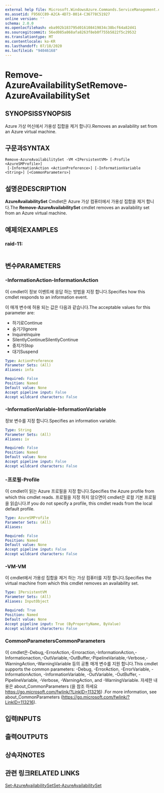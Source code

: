 ```yaml
---
external help file: Microsoft.WindowsAzure.Commands.ServiceManagement.dll-Help.xml
ms.assetid: F956CC89-A2CA-4D73-8014-C36778C51927
online version: ''
schema: 2.0.0
ms.openlocfilehash: eba992b183795d016108419834c38bcf64a82d41
ms.sourcegitcommit: 56ed085a868afa8263f8eb0f755b5822f5c29532
ms.translationtype: MT
ms.contentlocale: ko-KR
ms.lasthandoff: 07/18/2020
ms.locfileid: "94046168"
---
```

# <span data-ttu-id="c61ab-101">Remove-AzureAvailabilitySet</span><span class="sxs-lookup"><span data-stu-id="c61ab-101">Remove-AzureAvailabilitySet</span></span>

## <span data-ttu-id="c61ab-102">SYNOPSIS</span><span class="sxs-lookup"><span data-stu-id="c61ab-102">SYNOPSIS</span></span>
<span data-ttu-id="c61ab-103">Azure 가상 머신에서 가용성 집합을 제거 합니다.</span><span class="sxs-lookup"><span data-stu-id="c61ab-103">Removes an availability set from an Azure virtual machine.</span></span>

## <span data-ttu-id="c61ab-104">구문과</span><span class="sxs-lookup"><span data-stu-id="c61ab-104">SYNTAX</span></span>

```
Remove-AzureAvailabilitySet -VM <IPersistentVM> [-Profile <AzureSMProfile>]
 [-InformationAction <ActionPreference>] [-InformationVariable <String>] [<CommonParameters>]
```

## <span data-ttu-id="c61ab-105">설명은</span><span class="sxs-lookup"><span data-stu-id="c61ab-105">DESCRIPTION</span></span>
<span data-ttu-id="c61ab-106">**AzureAvailabilitySet** Cmdlet은 Azure 가상 컴퓨터에서 가용성 집합을 제거 합니다.</span><span class="sxs-lookup"><span data-stu-id="c61ab-106">The **Remove-AzureAvailabilitySet** cmdlet removes an availability set from an Azure virtual machine.</span></span>

## <span data-ttu-id="c61ab-107">예제의</span><span class="sxs-lookup"><span data-stu-id="c61ab-107">EXAMPLES</span></span>

### <span data-ttu-id="c61ab-108">raid-1</span><span class="sxs-lookup"><span data-stu-id="c61ab-108">1:</span></span>
```

```

## <span data-ttu-id="c61ab-109">변수</span><span class="sxs-lookup"><span data-stu-id="c61ab-109">PARAMETERS</span></span>

### <span data-ttu-id="c61ab-110">-InformationAction</span><span class="sxs-lookup"><span data-stu-id="c61ab-110">-InformationAction</span></span>
<span data-ttu-id="c61ab-111">이 cmdlet이 정보 이벤트에 응답 하는 방법을 지정 합니다.</span><span class="sxs-lookup"><span data-stu-id="c61ab-111">Specifies how this cmdlet responds to an information event.</span></span>

<span data-ttu-id="c61ab-112">이 매개 변수에 허용 되는 값은 다음과 같습니다.</span><span class="sxs-lookup"><span data-stu-id="c61ab-112">The acceptable values for this parameter are:</span></span>

- <span data-ttu-id="c61ab-113">하기로</span><span class="sxs-lookup"><span data-stu-id="c61ab-113">Continue</span></span>
- <span data-ttu-id="c61ab-114">숨기기</span><span class="sxs-lookup"><span data-stu-id="c61ab-114">Ignore</span></span>
- <span data-ttu-id="c61ab-115">Inquire</span><span class="sxs-lookup"><span data-stu-id="c61ab-115">Inquire</span></span>
- <span data-ttu-id="c61ab-116">SilentlyContinue</span><span class="sxs-lookup"><span data-stu-id="c61ab-116">SilentlyContinue</span></span>
- <span data-ttu-id="c61ab-117">중지가</span><span class="sxs-lookup"><span data-stu-id="c61ab-117">Stop</span></span>
- <span data-ttu-id="c61ab-118">대기</span><span class="sxs-lookup"><span data-stu-id="c61ab-118">Suspend</span></span>

```yaml
Type: ActionPreference
Parameter Sets: (All)
Aliases: infa

Required: False
Position: Named
Default value: None
Accept pipeline input: False
Accept wildcard characters: False
```

### <span data-ttu-id="c61ab-119">-InformationVariable</span><span class="sxs-lookup"><span data-stu-id="c61ab-119">-InformationVariable</span></span>
<span data-ttu-id="c61ab-120">정보 변수를 지정 합니다.</span><span class="sxs-lookup"><span data-stu-id="c61ab-120">Specifies an information variable.</span></span>

```yaml
Type: String
Parameter Sets: (All)
Aliases: iv

Required: False
Position: Named
Default value: None
Accept pipeline input: False
Accept wildcard characters: False
```

### <span data-ttu-id="c61ab-121">-프로필</span><span class="sxs-lookup"><span data-stu-id="c61ab-121">-Profile</span></span>
<span data-ttu-id="c61ab-122">이 cmdlet이 읽는 Azure 프로필을 지정 합니다.</span><span class="sxs-lookup"><span data-stu-id="c61ab-122">Specifies the Azure profile from which this cmdlet reads.</span></span>
<span data-ttu-id="c61ab-123">프로필을 지정 하지 않으면이 cmdlet은 로컬 기본 프로필을 읽습니다.</span><span class="sxs-lookup"><span data-stu-id="c61ab-123">If you do not specify a profile, this cmdlet reads from the local default profile.</span></span>

```yaml
Type: AzureSMProfile
Parameter Sets: (All)
Aliases: 

Required: False
Position: Named
Default value: None
Accept pipeline input: False
Accept wildcard characters: False
```

### <span data-ttu-id="c61ab-124">-VM</span><span class="sxs-lookup"><span data-stu-id="c61ab-124">-VM</span></span>
<span data-ttu-id="c61ab-125">이 cmdlet에서 가용성 집합을 제거 하는 가상 컴퓨터를 지정 합니다.</span><span class="sxs-lookup"><span data-stu-id="c61ab-125">Specifies the virtual machine from which this cmdlet removes an availability set.</span></span>

```yaml
Type: IPersistentVM
Parameter Sets: (All)
Aliases: InputObject

Required: True
Position: Named
Default value: None
Accept pipeline input: True (ByPropertyName, ByValue)
Accept wildcard characters: False
```

### <span data-ttu-id="c61ab-126">CommonParameters</span><span class="sxs-lookup"><span data-stu-id="c61ab-126">CommonParameters</span></span>
<span data-ttu-id="c61ab-127">이 cmdlet은-Debug,-ErrorAction,-Erroraction,-InformationAction,-Informationaction,-OutVariable,-OutBuffer,-PipelineVariable,-Verbose,-WarningAction,-WarningVariable 등의 공통 매개 변수를 지원 합니다.</span><span class="sxs-lookup"><span data-stu-id="c61ab-127">This cmdlet supports the common parameters: -Debug, -ErrorAction, -ErrorVariable, -InformationAction, -InformationVariable, -OutVariable, -OutBuffer, -PipelineVariable, -Verbose, -WarningAction, and -WarningVariable.</span></span> <span data-ttu-id="c61ab-128">자세한 내용은 about_CommonParameters (을 참조 하세요 https://go.microsoft.com/fwlink/?LinkID=113216) .</span><span class="sxs-lookup"><span data-stu-id="c61ab-128">For more information, see about_CommonParameters (https://go.microsoft.com/fwlink/?LinkID=113216).</span></span>

## <span data-ttu-id="c61ab-129">입력</span><span class="sxs-lookup"><span data-stu-id="c61ab-129">INPUTS</span></span>

## <span data-ttu-id="c61ab-130">출력</span><span class="sxs-lookup"><span data-stu-id="c61ab-130">OUTPUTS</span></span>

## <span data-ttu-id="c61ab-131">상속자</span><span class="sxs-lookup"><span data-stu-id="c61ab-131">NOTES</span></span>

## <span data-ttu-id="c61ab-132">관련 링크</span><span class="sxs-lookup"><span data-stu-id="c61ab-132">RELATED LINKS</span></span>

[<span data-ttu-id="c61ab-133">Set-AzureAvailabilitySet</span><span class="sxs-lookup"><span data-stu-id="c61ab-133">Set-AzureAvailabilitySet</span></span>](./Set-AzureAvailabilitySet.md)


